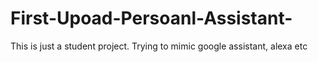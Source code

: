 # First-Upoad-Persoanl-Assistant-
This is just a student project. Trying to mimic google assistant, alexa etc
